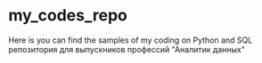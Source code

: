 # my_codes_repo
Here is you can find the samples of my coding on Python and SQL
репозитория для выпускников профессий "Аналитик данных"
